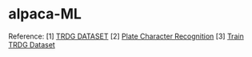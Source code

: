 # alpaca-ML

Reference:
[1] [TRDG DATASET](https://github.com/Belval/TextRecognitionDataGenerator) 
[2] [Plate Character Recognition](https://medium.com/@quangnhatnguyenle/detect-and-recognize-vehicles-license-plate-with-machine-learning-and-python-part-2-plate-de644de9849f)
[3] [Train TRDG Dataset](https://github.com/muhammadnajie/ronelo-homecare-apps/blob/main/Copy_of_optical_character_recognition.ipynb)

